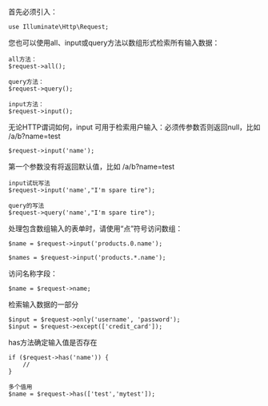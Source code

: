 首先必须引入：

```
use Illuminate\Http\Request;
```

您也可以使用all、input或query方法以数组形式检索所有输入数据：

```
all方法：
$request->all();

query方法：
$request->query();

input方法：
$request->input();
```

无论HTTP谓词如何，input 可用于检索用户输入：必须传参数否则返回null，比如 /a/b?name=test

```
$request->input('name');
```

第一个参数没有将返回默认值，比如 /a/b?name=test

```
input试玩写法
$request->input('name',"I'm spare tire");

query的写法
$request->query('name',"I'm spare tire");
```

处理包含数组输入的表单时，请使用“点”符号访问数组：

```
$name = $request->input('products.0.name');

$names = $request->input('products.*.name');
```

访问名称字段：

```
$name = $request->name;
```

检索输入数据的一部分

```
$input = $request->only('username', 'password');
$input = $request->except(['credit_card']);
```

has方法确定输入值是否存在

```
if ($request->has('name')) {
    //
}

多个值用
$name = $request->has(['test','mytest']);
```





